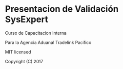 # Presentacion de Validación SysExpert

Curso de Capacitacion Interna

Para la Agencia Aduanal Tradelink Pacifico

MIT licensed

Copyright (C) 2017
